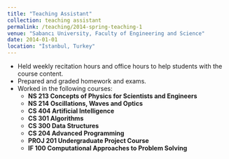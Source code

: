 ```yaml
---
title: "Teaching Assistant"
collection: teaching assistant
permalink: /teaching/2014-spring-teaching-1
venue: "Sabancı University, Faculty of Engineering and Science"
date: 2014-01-01
location: "İstanbul, Turkey"
---
```

- Held weekly recitation hours and office hours to help students with the course content.
- Prepared and graded homework and exams.
- Worked in the following courses:
  - **NS 213 Concepts of Physics for Scientists and Engineers**
  - **NS 214 Oscillations, Waves and Optics**
  - **CS 404 Artificial Intelligence**
  - **CS 301 Algorithms**
  - **CS 300 Data Structures**
  - **CS 204 Advanced Programming**
  - **PROJ 201 Undergraduate Project Course**
  - **IF 100 Computational Approaches to Problem Solving**
  

